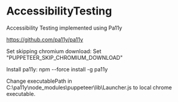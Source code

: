 # AccessibilityTesting



Accessibility Testing implemented using Pa11y
 
https://github.com/pa11y/pa11y
 
Set skipping chromium download:
Set "PUPPETEER_SKIP_CHROMIUM_DOWNLOAD"
 
Install pa11y:
npm --force install -g pa11y
 
 
Change executablePath in 
C:\pa11y\node_modules\puppeteer\lib\Launcher.js to local chrome executable.
 
 
 
 
